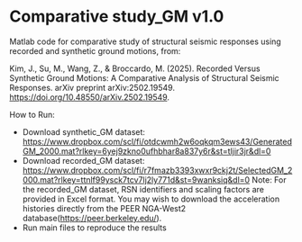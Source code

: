 Comparative study_GM v1.0
========

Matlab code for comparative study of structural seismic responses using recorded and synthetic ground motions, from:

Kim, J., Su, M., Wang, Z., & Broccardo, M. (2025). Recorded Versus Synthetic Ground Motions: A Comparative Analysis of Structural Seismic Responses. arXiv preprint arXiv:2502.19549.
https://doi.org/10.48550/arXiv.2502.19549.

How to Run:
 - Download synthetic_GM dataset: https://www.dropbox.com/scl/fi/otdcwmh2w6oqkqm3ews43/GeneratedGM_2000.mat?rlkey=6yej9zkno0ufhbhar8a837y6r&st=tljir3jr&dl=0
 - Download recorded_GM dataset: https://www.dropbox.com/scl/fi/r7fmazb3393xwxr9ckj2t/SelectedGM_2000.mat?rlkey=ttnlf99ysck7tcv7lj2ly771d&st=9wanksiq&dl=0
   Note: For the recorded_GM dataset, RSN identifiers and scaling factors are provided in Excel format. You may wish to download the acceleration histories directly from the PEER NGA-West2 database(https://peer.berkeley.edu/).
 - Run main files to reproduce the results
